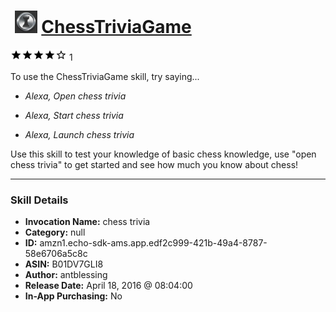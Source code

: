 # &nbsp;<img src="skill_icon" alt="ChessTriviaGame icon" width="36"> [ChessTriviaGame](http://alexa.amazon.com/#skills/amzn1.echo-sdk-ams.app.edf2c999-421b-49a4-8787-58e6706a5c8c)
![4 stars](../../images/ic_star_black_18dp_1x.png)![4 stars](../../images/ic_star_black_18dp_1x.png)![4 stars](../../images/ic_star_black_18dp_1x.png)![4 stars](../../images/ic_star_black_18dp_1x.png)![4 stars](../../images/ic_star_border_black_18dp_1x.png) 1

To use the ChessTriviaGame skill, try saying...

* *Alexa, Open chess trivia*

* *Alexa, Start chess trivia*

* *Alexa, Launch chess trivia*

Use this skill to test your knowledge of basic chess knowledge, use "open chess trivia" to get started and see how much you know about chess!

***

### Skill Details

* **Invocation Name:** chess trivia
* **Category:** null
* **ID:** amzn1.echo-sdk-ams.app.edf2c999-421b-49a4-8787-58e6706a5c8c
* **ASIN:** B01DV7GLI8
* **Author:** antblessing
* **Release Date:** April 18, 2016 @ 08:04:00
* **In-App Purchasing:** No
